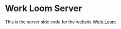 # Work Loom Server

This is the server side code for the website [Work Loom](https://work-loom.web.app/)



